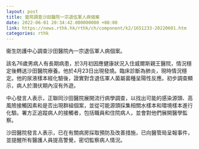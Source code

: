 ```yaml
---
layout: post
title: 當局調查沙田醫院一宗退伍軍人病個案
date: 2022-06-01 20:34:42.000000000 +08:00
link: https://news.rthk.hk/rthk/ch/component/k2/1651233-20220601.htm
categories: rthk
---
```


衞生防護中心調查沙田醫院內一宗退伍軍人病個案。

該名76歲男病人有長期病患，於3月初因應健康狀況入住威爾斯親王醫院，情況穩定後轉送沙田醫院療養。他於4月23日出現發燒。臨床診斷為肺炎，現時情況穩定。他的尿液樣本經化驗後，證實對含退伍軍人菌屬菌種呈陽性反應。初步調查顯示，病人於潛伏期內沒有外遊。

中心發言人表示，正聯同沙田醫院展開流行病學調查，以找出可能的感染源頭、高風險接觸因素和是否出現群組個案，並從可能源頭採集相關水樣本和環境樣本進行化驗。署方正追蹤病人的接觸者，包括職員和住院病人，並會對他們展開醫學監察。

沙田醫院發言人表示，已在有關病房採取預防及改善措施，已向醫管局呈報事件，並提醒所有醫護人員提高警覺，密切監察病人情況。
